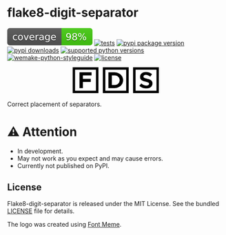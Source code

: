 # flake8-digit-separator
[![coverage](https://raw.githubusercontent.com/imtoopunkforyou/flake8-digit-separator/refs/heads/main/.github/badge/coverage.svg)](https://github.com/pytest-dev/pytest-cov)
[![tests](https://github.com/imtoopunkforyou/flake8-digit-separator/actions/workflows/tests.yaml/badge.svg)](https://github.com/imtoopunkforyou/flake8-digit-separator/actions/workflows/tests.yaml)
[![pypi package version](https://img.shields.io/pypi/v/flake8-digit-separator.svg)](https://pypi.org/project/flake8-digit-separator)
[![pypi downloads](https://img.shields.io/pypi/dm/flake8-digit-separator.svg)](https://pypi.org/project/flake8-digit-separator)
[![supported python versions](https://img.shields.io/pypi/pyversions/flake8-digit-separator.svg)](https://pypi.org/project/flake8-digit-separator)
[![wemake-python-styleguide](https://img.shields.io/badge/style-wemake-000000.svg)](https://github.com/wemake-services/wemake-python-styleguide)
[![license](https://img.shields.io/pypi/l/flake8-digit-separator.svg)](https://github.com/imtoopunkforyou/flake8-digit-separator/blob/main/LICENSE)  


<div style="text-align:center">
    <img src="https://raw.githubusercontent.com/imtoopunkforyou/flake8-digit-separator/main/.github/badge/logo.png" alt="logo" width="200">
</div>

Correct placement of separators.

# ⚠️ Attention
- In development.  
- May not work as you expect and may cause errors.
- Currently not published on PyPI.

## License
Flake8-digit-separator is released under the MIT License. See the bundled [LICENSE](https://github.com/imtoopunkforyou/flake8-digit-separator/blob/main/LICENSE) file for details.

The logo was created using [Font Meme](https://fontmeme.com/graffiti-creator/).